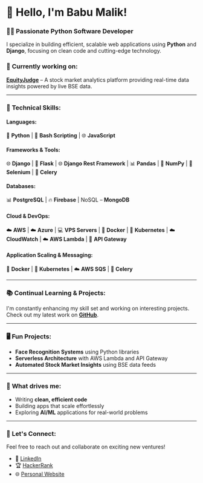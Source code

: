 # 👋 Hello, I'm **Babu Malik**!

### 🧑‍💻 **Passionate Python Software Developer**  
I specialize in building efficient, scalable web applications using **Python** and **Django**, focusing on clean code and cutting-edge technology.

### 🚀 **Currently working on:**  
**[EquityJudge](https://www.equityjudge.com/)** – A stock market analytics platform providing real-time data insights powered by live BSE data.

---

### 🔧 **Technical Skills:**

#### **Languages:**  
🐍 **Python** | 🐚 **Bash Scripting** | 🌐 **JavaScript**

#### **Frameworks & Tools:**  
🌐 **Django** | 🍃 **Flask** | 🌐 **Django Rest Framework** | 📊 **Pandas** | 🔢 **NumPy** | 🤖 **Selenium** | 🔧 **Celery**

#### **Databases:**  
📊 **PostgreSQL** | 🔥 **Firebase** | NoSQL – **MongoDB**

#### **Cloud & DevOps:**  
☁️ **AWS** | ☁️ **Azure** | 💻 **VPS Servers** | 🐳 **Docker** | 🚢 **Kubernetes** | ☁️ **CloudWatch** | ☁️ **AWS Lambda** | 🚪 **API Gateway**

#### **Application Scaling & Messaging:**  
🐳 **Docker** | 🚢 **Kubernetes** | ☁️ **AWS SQS** | 🌿 **Celery**  

---

### 📚 **Continual Learning & Projects:**

I'm constantly enhancing my skill set and working on interesting projects. Check out my latest work on **[GitHub](https://github.com/malikbabupydev01)**.

---

### 🖥️ **Fun Projects:**  
- **Face Recognition Systems** using Python libraries  
- **Serverless Architecture** with AWS Lambda and API Gateway  
- **Automated Stock Market Insights** using BSE data feeds

---

### 🎯 **What drives me:**  
- Writing **clean, efficient code**
- Building apps that scale effortlessly
- Exploring **AI/ML** applications for real-world problems

---

### 💬 **Let's Connect:**

Feel free to reach out and collaborate on exciting new ventures!

- 💼 [LinkedIn](https://www.linkedin.com/in/malik-babu-b52579217/)  
- 🏆 [HackerRank](https://www.hackerrank.com/profile/malikbabupydev01)  
- 🌐 [Personal Website](#)
